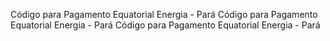 Código para Pagamento Equatorial Energia - Pará
Código para Pagamento Equatorial Energia - Pará
Código para Pagamento Equatorial Energia - Pará

